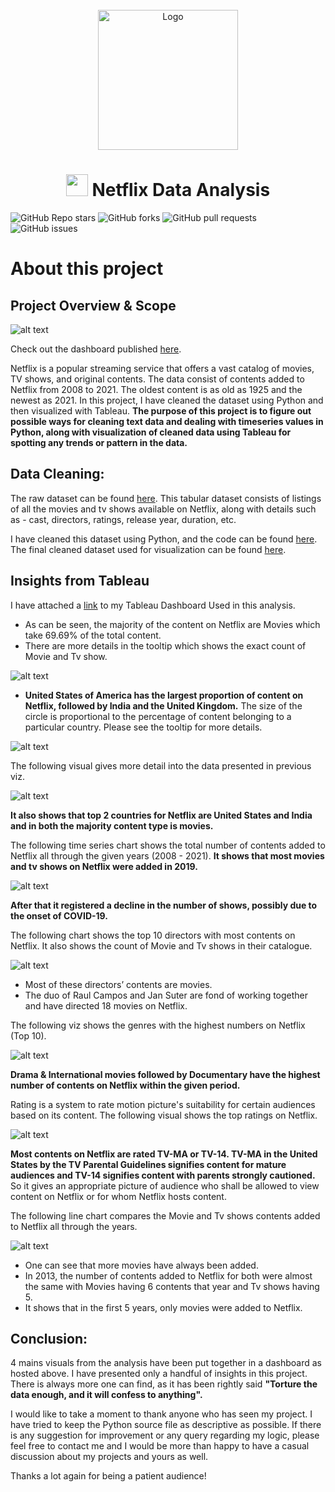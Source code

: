 <!-- PROJECT LOGO -->
<br />
<div align="center">
  <a>
    <img src="readme-assets/netflix-logo.jpg" width="224" height="224" alt="Logo">
  </a>

  <h1 align="center"><img src="readme-assets/wired-lineal-62-film.gif" width="35px"> Netflix Data Analysis </h1>
</div>

<img alt="GitHub Repo stars" src="https://img.shields.io/github/stars/himalayasharma/netflix-data-analysis?style=social"> <img alt="GitHub forks" src="https://img.shields.io/github/forks/himalayasharma/netflix-data-analysis?style=social"> <img alt="GitHub pull requests" src="https://img.shields.io/github/issues-pr/himalayasharma/netflix-data-analysis"> <img alt="GitHub issues" src="https://img.shields.io/github/issues-raw/himalayasharma/netflix-data-analysis">

# About this project
## Project Overview & Scope

![alt text](readme-assets/92.png)

Check out the dashboard published [here](https://public.tableau.com/views/CustomerChurnAnalysis_16874898423310/ChurnAnalysis?:language=en-US&:display_count=n&:origin=viz_share_link).

Netflix is a popular streaming service that offers a vast catalog of movies, TV shows, and original contents. The data consist of contents added to Netflix from 2008 to 2021. The oldest content is as old as 1925 and the newest as 2021. In this project, I have cleaned the dataset using Python and then visualized with Tableau. **The purpose of this project is to figure out possible ways for cleaning text data and dealing with timeseries values in Python, along with visualization of cleaned data using Tableau for spotting any trends or pattern in the data.**

## Data Cleaning:

The raw dataset can be found [here](https://www.kaggle.com/datasets/shivamb/netflix-shows). This tabular dataset consists of listings of all the movies and tv shows available on Netflix, along with details such as - cast, directors, ratings, release year, duration, etc.

I have cleaned this dataset using Python, and the code can be found [here](https://github.com/himalayasharma/netflix-data-analysis/blob/master/Data_Wrangling_Script.ipynb). The final cleaned dataset used for visualization can be found [here](https://github.com/himalayasharma/netflix-data-analysis/tree/master/data).

## Insights from Tableau

I have attached a [link]() to my Tableau Dashboard Used in this analysis.

* As can be seen, the majority of the content on Netflix are Movies which take 69.69% of the total content.
* There are more details in the tooltip which shows the exact count of Movie and Tv show.

![alt text](readme-assets/93.png)

* **United States of America has the largest proportion of content on Netflix, followed by India and the United Kingdom.** The size of the circle is proportional to the percentage of content belonging to a particular country. Please see the tooltip for more details.

![alt text](readme-assets/94.png)

The following visual gives more detail into the data presented in previous viz.

![alt text](readme-assets/95.png)

**It also shows that top 2 countries for Netflix are United States and India and in both the majority content type is movies.**

The following time series chart shows the total number of contents added to Netflix all through the given years (2008 - 2021). **It shows that most movies and tv shows on Netflix were added in 2019.**

![alt text](readme-assets/96.png)

**After that it registered a decline in the number of shows, possibly due to the onset of COVID-19.**

The following chart shows the top 10 directors with most contents on Netflix. It also shows the count of Movie and Tv shows in their catalogue.

![alt text](readme-assets/97.png)

* Most of these directors’ contents are movies.
* The duo of Raul Campos and Jan Suter are fond of working together and have directed 18 movies on Netflix.

The following viz shows the genres with the highest numbers on Netflix (Top 10).

![alt text](readme-assets/98.png)

**Drama & International movies followed by Documentary have the highest number of contents on Netflix within the given period.**

Rating is a system to rate motion picture's suitability for certain audiences based on its content. The following visual shows the top ratings on Netflix.

![alt text](readme-assets/99.png)

**Most contents on Netflix are rated TV-MA or TV-14. TV-MA in the United States by the TV Parental Guidelines signifies content for mature audiences and TV-14 signifies content with parents strongly cautioned.** So it gives an appropriate picture of audience who shall be allowed to view content on Netflix or for whom Netflix hosts content.

The following line chart compares the Movie and Tv shows contents added to Netflix all through the years.

![alt text](readme-assets/100.png)

* One can see that more movies have always been added.
* In 2013, the number of contents added to Netflix for both were almost the same with Movies having 6 contents that year and Tv shows having 5.
* It shows that in the first 5 years, only movies were added to Netflix.

## Conclusion:

4 mains visuals from the analysis have been put together in a dashboard as hosted above. I have presented only a handful of insights in this project. There is always more one can find, as it has been rightly said **"Torture the data enough, and it will confess to anything".**

I would like to take a moment to thank anyone who has seen my project. I have tried to keep the Python source file as descriptive as possible. If there is any suggestion for improvement or any query regarding my logic, please feel free to contact me and I would be more than happy to have a casual discussion about my projects and yours as well.

Thanks a lot again for being a patient audience!